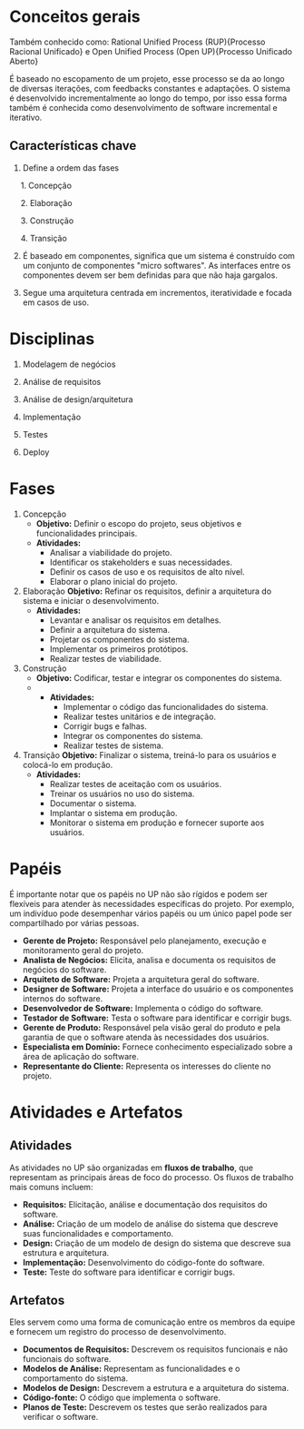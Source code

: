 # Conceitos gerais

Também conhecido como: Rational Unified Process (RUP){Processo Racional Unificado} e Open Unified Process (Open UP){Processo Unificado Aberto}

É baseado no escopamento de um projeto, esse processo se da ao longo de diversas iterações, com feedbacks constantes e adaptações. O sistema é desenvolvido incrementalmente ao longo do tempo, por isso essa forma também é conhecida como desenvolvimento de software incremental e iterativo.


## Características chave

1. Define a ordem das fases

     1. Concepção

     2. Elaboração

     3. Construção

     4. Transição

2. É baseado em componentes, significa que um sistema é construído com um conjunto de componentes "micro softwares". As interfaces entre os componentes devem ser bem definidas para que não haja gargalos.

3. Segue uma arquitetura centrada em incrementos, iteratividade e focada em casos de uso.


# Disciplinas

1. Modelagem de negócios

2. Análise de requisitos

3. Análise de design/arquitetura

4. Implementação

5. Testes

6. Deploy


# Fases

1. Concepção
	- **Objetivo:** Definir o escopo do projeto, seus objetivos e funcionalidades principais. 
	- **Atividades:**
		- Analisar a viabilidade do projeto.
		- Identificar os stakeholders e suas necessidades.
		- Definir os casos de uso e os requisitos de alto nível.
		- Elaborar o plano inicial do projeto.
2. Elaboração
	**Objetivo:** Refinar os requisitos, definir a arquitetura do sistema e iniciar o desenvolvimento.
	- **Atividades:**
	    - Levantar e analisar os requisitos em detalhes.
	    - Definir a arquitetura do sistema.
	    - Projetar os componentes do sistema.
	    - Implementar os primeiros protótipos.
	    - Realizar testes de viabilidade.
3. Construção
	- **Objetivo:** Codificar, testar e integrar os componentes do sistema.
	- - **Atividades:**
	    - Implementar o código das funcionalidades do sistema.
	    - Realizar testes unitários e de integração.
	    - Corrigir bugs e falhas.
	    - Integrar os componentes do sistema.
	    - Realizar testes de sistema.
4. Transição
	**Objetivo:** Finalizar o sistema, treiná-lo para os usuários e colocá-lo em produção.
	- **Atividades:**
	    - Realizar testes de aceitação com os usuários.
	    - Treinar os usuários no uso do sistema.
	    - Documentar o sistema.
	    - Implantar o sistema em produção.
	    - Monitorar o sistema em produção e fornecer suporte aos usuários.
# Papéis

É importante notar que os papéis no UP não são rígidos e podem ser flexíveis para atender às necessidades específicas do projeto. Por exemplo, um indivíduo pode desempenhar vários papéis ou um único papel pode ser compartilhado por várias pessoas.

- **Gerente de Projeto:** Responsável pelo planejamento, execução e monitoramento geral do projeto.
- **Analista de Negócios:** Elicita, analisa e documenta os requisitos de negócios do software.
- **Arquiteto de Software:** Projeta a arquitetura geral do software.
- **Designer de Software:** Projeta a interface do usuário e os componentes internos do software.
- **Desenvolvedor de Software:** Implementa o código do software.
- **Testador de Software:** Testa o software para identificar e corrigir bugs.
- **Gerente de Produto:** Responsável pela visão geral do produto e pela garantia de que o software atenda às necessidades dos usuários.
- **Especialista em Domínio:** Fornece conhecimento especializado sobre a área de aplicação do software.
- **Representante do Cliente:** Representa os interesses do cliente no projeto.

# Atividades e Artefatos

## Atividades

As atividades no UP são organizadas em **fluxos de trabalho**, que representam as principais áreas de foco do processo. Os fluxos de trabalho mais comuns incluem:

- **Requisitos:** Elicitação, análise e documentação dos requisitos do software.
- **Análise:** Criação de um modelo de análise do sistema que descreve suas funcionalidades e comportamento.
- **Design:** Criação de um modelo de design do sistema que descreve sua estrutura e arquitetura.
- **Implementação:** Desenvolvimento do código-fonte do software.
- **Teste:** Teste do software para identificar e corrigir bugs.

## Artefatos

Eles servem como uma forma de comunicação entre os membros da equipe e fornecem um registro do processo de desenvolvimento.

- **Documentos de Requisitos:** Descrevem os requisitos funcionais e não funcionais do software.
- **Modelos de Análise:** Representam as funcionalidades e o comportamento do sistema.
- **Modelos de Design:** Descrevem a estrutura e a arquitetura do sistema.
- **Código-fonte:** O código que implementa o software.
- **Planos de Teste:** Descrevem os testes que serão realizados para verificar o software.


